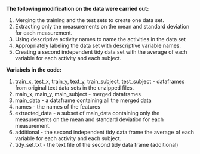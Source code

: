 **The following modification on the data were carried out:**
1. Merging the training and the test sets to create one data set.
2. Extracting only the measurements on the mean and standard deviation for each measurement. 
3. Using descriptive activity names to name the activities in the data set
4. Appropriately labeling the data set with descriptive variable names. 
5. Creating a second independent tidy data set with the average of each variable for each activity and each subject.

**Variabels in the code:**
1. train_x, test_x, train_y, text_y, train_subject, test_subject - dataframes from original text data sets in the unzipped files.
2. main_x, main_y, main_subject - merged dataframes 
3. main_data - a dataframe containing all the merged data
4. names - the names of the features 
5. extracted_data - a subset of main_data containing only the measurements on the mean and standard deviation for each measurement.
6. additional - the second independent tidy data frame the average of each variable for each activity and each subject.
7. tidy_set.txt - the text file of the second tidy data frame (additional)
